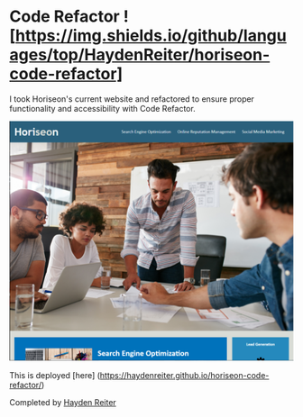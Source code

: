 # Code Refactor ![https://img.shields.io/github/languages/top/HaydenReiter/horiseon-code-refactor]

I took Horiseon's current website and refactored to ensure proper functionality and accessibility with Code Refactor.

![Screenshot of Horiseon's front page](./develop/assets/images/HW1.png)

This is deployed [here] (https://haydenreiter.github.io/horiseon-code-refactor/)

Completed by [Hayden Reiter](http://github/HaydenReiter)